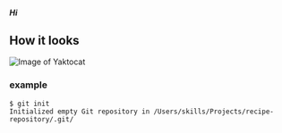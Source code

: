 ##### Hi
## How it looks
![Image of Yaktocat](https://octodex.github.com/images/yaktocat.png)

### example

```
$ git init
Initialized empty Git repository in /Users/skills/Projects/recipe-repository/.git/
```

